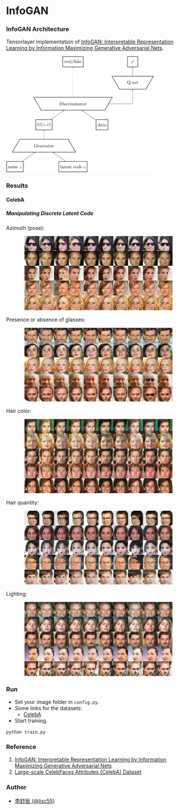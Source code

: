 # InfoGAN
### InfoGAN Architecture 

Tensorlayer implementation of [InfoGAN: Interpretable Representation Learning by Information Maximizing Generative Adversarial Nets](https://arxiv.org/abs/1606.03657).

<img src='img/architecture.svg' width="80%" height="50%">

### Results

#### CelebA

##### Manipulating Discrete Latent Code

Azimuth (pose):

<div align="center">
	<img src='./CelebA-lishuchen/samples/Azimuth.png' width="80%" height="50%">
</div>

Presence or absence of glasses:

<div align="center">
	<img src='./CelebA-lishuchen/samples/Glasses.png' width="80%" height="50%">
</div>

Hair color:

<div align="center">
	<img src='./CelebA-lishuchen/samples/Hair_color.png' width="80%" height="50%">
</div>

Hair quantity:

<div align="center">
	<img src='./CelebA-lishuchen/samples/Hair_quantity.png' width="80%" height="50%">
</div>

Lighting:

<div align="center">
	<img src='./CelebA-lishuchen/samples/Lighting.png' width="80%" height="50%">
</div>

### Run

+ Set your image folder in `config.py`.
+ Some links for the datasets:
	+ [CelebA](https://drive.google.com/drive/folders/0B7EVK8r0v71pWEZsZE9oNnFzTm8)
+ Start training.

```
python train.py
```

### Reference

1. [InfoGAN: Interpretable Representation Learning by Information Maximizing Generative Adversarial Nets](https://arxiv.org/abs/1606.03657)
2. [Large-scale CelebFaces Attributes (CelebA) Dataset](http://mmlab.ie.cuhk.edu.hk/projects/CelebA.html)

### Author

+ [李舒辰 (@lisc55)](https://github.com/lisc55)

